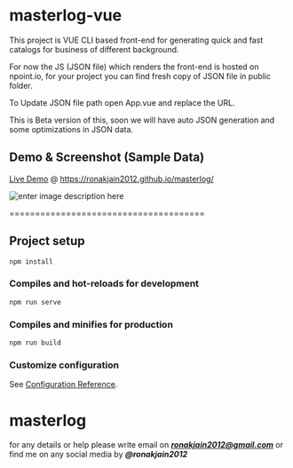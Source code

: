 # masterlog-vue
This project is VUE CLI based front-end for generating quick and fast catalogs for business of different background. 
 
 For now the JS (JSON file) which renders the front-end is hosted on npoint.io, for your project you can find fresh copy of JSON file in public folder. 

To Update JSON file path open App.vue and replace the URL.

This is Beta version of this, soon we will have auto JSON generation and some optimizations in JSON data.


## Demo & Screenshot (Sample Data)
[Live Demo](https://ronakjain2012.github.io/masterlog/) @ https://ronakjain2012.github.io/masterlog/

![enter image description here](https://raw.githubusercontent.com/ronakjain2012/masterlog/gh-pages/public/ss.png)

======================================
## Project setup 
```
npm install
```

### Compiles and hot-reloads for development
```
npm run serve
```

### Compiles and minifies for production
```
npm run build
```

### Customize configuration
See [Configuration Reference](https://cli.vuejs.org/config/).
# masterlog
for any details or help please write email on ***ronakjain2012@gmail.com*** or find me on any social media by ***@ronakjain2012***
